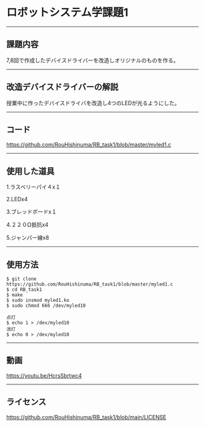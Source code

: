 # ロボットシステム学課題1
---
## 課題内容

7,8回で作成したデバイスドライバーを改造しオリジナルのものを作る。

---
## 改造デバイスドライバーの解説

授業中に作ったデバイスドライバを改造し4つのLEDが光るようにした。

---
## コード

https://github.com/RouHishinuma/RB_task1/blob/master/myled1.c

---
## 使用した道具

1.ラスベリーパイ４x１

2.LEDx4

3.ブレッドボードx１

4.２２０Ω抵抗x4

5.ジャンパー線x8

---
## 使用方法
```
$ git clone https://github.com/RouHishinuma/RB_task1/blob/master/myled1.c
$ cd RB_task1
$ make
$ sudo insmod myled1.ko
$ sudo chmod 666 /dev/myled10
```
```
点灯
$ echo 1 > /dev/myled10
消灯
$ echo 0 > /dev/myled10
```
---
## 動画
https://youtu.be/HcrsSbrtwc4

---
## ライセンス

https://github.com/RouHishinuma/RB_task1/blob/main/LICENSE
